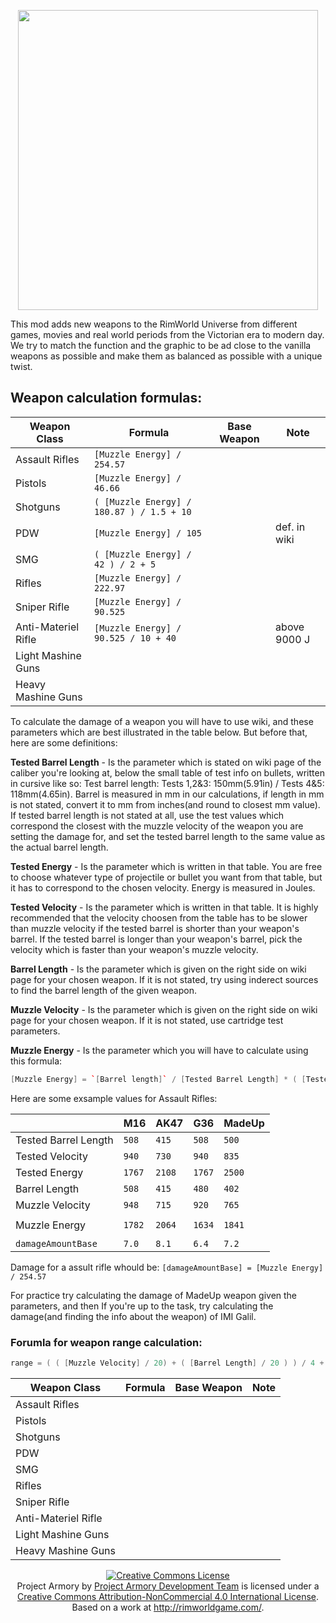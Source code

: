 <p align="center">
    <img src="https://github.com/RimWorldProjectArmory/ProjectArmory/blob/master/extras/assets/logo/logo.png?raw=true" width="480">
</p>
This mod adds new weapons to the RimWorld Universe from different games, movies and real world periods from the Victorian era to modern day. We try to match the function and the graphic to be ad close to the vanilla weapons as possible and make them as balanced as possible with a unique twist.

## Weapon calculation formulas:

| Weapon Class          | Formula                                     |Base Weapon      | Note            |
|-----------------------|---------------------------------------------|-----------------|-----------------|
|Assault Rifles         | `[Muzzle Energy] / 254.57`                  |                 |                 |
|Pistols                | `[Muzzle Energy] / 46.66`                   |                 |                 |
|Shotguns               | `( [Muzzle Energy] / 180.87 ) / 1.5 + 10`   |                 |                 |
|PDW                    | `[Muzzle Energy] / 105`                     |                 | def. in wiki    |
|SMG                    | `( [Muzzle Energy] / 42 ) / 2 + 5`          |                 |                 |
|Rifles                 | `[Muzzle Energy] / 222.97`                  |                 |                 |
|Sniper Rifle           | `[Muzzle Energy] / 90.525`                  |                 |                 |
|Anti-Materiel Rifle    | `[Muzzle Energy] / 90.525 / 10 + 40`        |                 | above 9000 J    |
|Light Mashine Guns     |                                             |                 |                 |
|Heavy Mashine Guns     |                                             |                 |                 |

To calculate the damage of a weapon you will have to use wiki, and these parameters which are best illustrated in the table below. But before that, here are some definitions:

<b>Tested Barrel Length</b> - Is the parameter which is stated on wiki page of the caliber you're looking at, below the small table of test info on bullets, written in cursive like so: Test barrel length: Tests 1,2&3: 150mm(5.91in) / Tests 4&5: 118mm(4.65in). Barrel is measured in mm in our calculations, if length in mm is not stated, convert it to mm from inches(and round to closest mm value). If tested barrel length is not stated at all, use the test values which correspond the closest with the muzzle velocity of the weapon you are setting the damage for, and set the tested barrel length to the same value as the actual barrel length.

<b>Tested Energy</b> - Is the parameter which is written in that table. You are free to choose whatever type of projectile or bullet you want from that table, but it has to correspond to the chosen velocity. Energy is measured in Joules. 

<b>Tested Velocity</b> - Is the parameter which is written in that table. It is highly recommended that the velocity choosen from the table has to be slower than muzzle velocity if the tested barrel is shorter than your weapon's barrel. If the tested barrel is longer than your weapon's barrel, pick the velocity which is faster than your weapon's muzzle velocity.

<b>Barrel Length</b> - Is the parameter which is given on the right side on wiki page for your chosen weapon. If it is not stated, try using inderect sources to find the barrel length of the given weapon. 

<b>Muzzle Velocity</b> - Is the parameter which is given on the right side on wiki page for your chosen weapon. If it is not stated, use cartridge test parameters. 

<b>Muzzle Energy</b> - Is the parameter which you will have to calculate using this formula: 

``` c++
[Muzzle Energy] = `[Barrel length]` / [Tested Barrel Length] * ( [Tested Energy] / [Tested Velocity] * [Muzzle Velocity] )
```

Here are some exsample values for Assault Rifles:

|                       | M16       | AK47    |  G36    |MadeUp   |
|-----------------------|-----------|---------|---------|---------|
| Tested Barrel Length  | `508`     | `415`   | `508`   | `500`   |
| Tested Velocity       | `940`     | `730`   | `940`   | `835`   |
| Tested Energy         | `1767`    | `2108`  | `1767`  | `2500`  |
| Barrel Length         | `508`     | `415`   | `480`   | `402`   |
| Muzzle Velocity       | `948`     | `715`   | `920`   | `765`   |
|                       |           |         |         |         |
| Muzzle Energy         | `1782`    | `2064`  | `1634`  | `1841`  |
|                       |           |         |         |         |
| `damageAmountBase`    | `7.0`     | `8.1`   |  `6.4`  | `7.2`   |

Damage for a assult rifle whould be: `[damageAmountBase] = [Muzzle Energy] / 254.57`

For practice try calculating the damage of MadeUp weapon given the parameters, and then If you're up to the task, try calculating the damage(and finding the info about the weapon) of IMI Galil. 

### Forumla for weapon range calculation:
``` c++
range = ( ( [Muzzle Velocity] / 20) + ( [Barrel Length] / 20 ) ) / 4 + [Adjustment Value]
```

| Weapon Class          | Formula                                     |Base Weapon      | Note            |
|-----------------------|---------------------------------------------|-----------------|-----------------|
|Assault Rifles         |                                             |                 |                 |
|Pistols                |                                             |                 |                 |
|Shotguns               |                                             |                 |                 |
|PDW                    |                                             |                 |                 |
|SMG                    |                                             |                 |                 |
|Rifles                 |                                             |                 |                 |
|Sniper Rifle           |                                             |                 |                 |
|Anti-Materiel Rifle    |                                             |                 |                 |
|Light Mashine Guns     |                                             |                 |                 |
|Heavy Mashine Guns     |                                             |                 |                 |

<!--| Weapon Class      | Adjustment Value  |Base Weapon      | Note              |
|-------------------|-------------------|-----------------|-------------------|
|Assault Rifles     | `16.2`            |                 |                   |
|Pistols            | `20.4`            |                 |                   |
|Shotguns           |  `1.7`            |                 |                   |
|PDW                | ``                |                 |                   |
|SMG                | `16.7`            |                 |                   |
|Rifles             | `21.6`            |                 |                   |
|Sniper Rifle       | `28.5`            |                 |                   |
|Sniper Rifle AT    | `28.5`            |                 |                   |
|Lite Mashine Gun   | `9.9`             |                 |                   |
|Heavy Mashine Gun  | `10.0`            |                 |                   |-->


<p align="center"><a rel="license" href="http://creativecommons.org/licenses/by-nc/4.0/"><img alt="Creative Commons License" style="border-width:0" src="https://i.creativecommons.org/l/by-nc/4.0/88x31.png" /></a><br /><span xmlns:dct="http://purl.org/dc/terms/" property="dct:title">Project Armory</span> by <a xmlns:cc="http://creativecommons.org/ns#" href="https://github.com/RimWorldProjectArmory" property="cc:attributionName" rel="cc:attributionURL">Project Armory Development Team</a> is licensed under a <a rel="license" href="http://creativecommons.org/licenses/by-nc/4.0/">Creative Commons Attribution-NonCommercial 4.0 International License</a>.<br />Based on a work at <a xmlns:dct="http://purl.org/dc/terms/" href="http://rimworldgame.com/" rel="dct:source">http://rimworldgame.com/</a>.</p>
